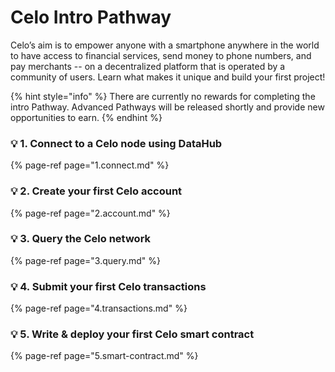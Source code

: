 # Celo Intro Pathway 

Celo’s aim is to empower anyone with a smartphone anywhere in the world to have access to financial services, send money to phone numbers, and pay merchants -- on a decentralized platform that is operated by a community of users. Learn what makes it unique and build your first project! 

{% hint style="info" %}
There are currently no rewards for completing the intro Pathway. Advanced Pathways will be released shortly and provide new opportunities to earn.
{% endhint %}

### 💡 1. Connect to a Celo node using DataHub

{% page-ref page="1.connect.md" %}

### 💡 2. Create your first Celo account 

{% page-ref page="2.account.md" %}

### 💡 3. Query the Celo network

{% page-ref page="3.query.md" %}

### 💡 4. Submit your first Celo transactions

{% page-ref page="4.transactions.md" %}

### 💡 5. Write & deploy your first Celo smart contract

{% page-ref page="5.smart-contract.md" %}



